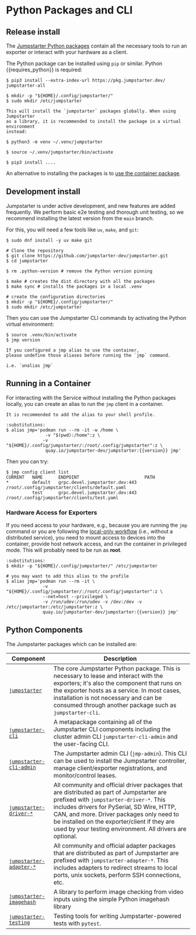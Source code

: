# Python Packages and CLI

## Release install

The [Jumpstarter Python packages](https://pkg.jumpstarter.dev/)
contain all the necessary tools to run an exporter or interact with your
hardware as a client.

The Python package can be installed using ``pip`` or similar. Python
{{requires_python}} is required:

```shell
$ pip3 install --extra-index-url https://pkg.jumpstarter.dev/ jumpstarter-all

$ mkdir -p "${HOME}/.config/jumpstarter/"
$ sudo mkdir /etc/jumpstarter
```

```{tip}
This will install the `jumpstarter` packages globally. When using Jumpstarter
as a library, it is recommended to install the package in a virtual environment
instead:

$ python3 -m venv ~/.venv/jumpstarter

$ source ~/.venv/jumpstarter/bin/activate

$ pip3 install ....
```

An alternative to installing the packages is to [use the container
package](#running-in-a-container).

## Development install
Jumpstarter is under active development, and new features are added frequently.
We perform basic e2e testing and thorough unit testing, so we recommend
installing the latest version from the `main` branch.

For this, you will need a few tools like `uv`, `make`, and `git`:
```shell
$ sudo dnf install -y uv make git

# Clone the repository
$ git clone https://github.com/jumpstarter-dev/jumpstarter.git
$ cd jumpstarter

$ rm .python-version # remove the Python version pinning

$ make # creates the dist directory with all the packages
$ make sync # installs the packages in a local .venv

# create the configuration directories
$ mkdir -p "${HOME}/.config/jumpstarter/"
$ sudo mkdir /etc/jumpstarter

```

Then you can use the Jumpstarter CLI commands by activating the Python virtual
environment:
```shell
$ source .venv/bin/activate
$ jmp version
```

```{tip}
If you configured a jmp alias to use the container,
please undefine those aliases before running the `jmp` command.

i.e. `unalias jmp`
```


## Running in a Container

For interacting with the Service without installing the Python
packages locally, you can create an alias to run the `jmp` client in a
container.

```{tip}
It is recommended to add the alias to your shell profile.
```

```{code-block} bash
:substitutions:
$ alias jmp='podman run --rm -it -w /home \
               -v "$(pwd):/home":z \
              -v "${HOME}/.config/jumpstarter/:/root/.config/jumpstarter":z \
               quay.io/jumpstarter-dev/jumpstarter:{{version}} jmp'
```

Then you can try:

```shell
$ jmp config client list
CURRENT   NAME      ENDPOINT                         PATH
*         default   grpc.devel.jumpstarter.dev:443   /root/.config/jumpstarter/clients/default.yaml
          test      grpc.devel.jumpstarter.dev:443   /root/.config/jumpstarter/clients/test.yaml
```

### Hardware Access for Exporters

If you need access to your hardware, e.g., because you are running the `jmp`
command or you are following the [local-only
workflow](../architecture.md#local-mode) (i.e., without a distributed service),
you need to mount access to devices into the container, provide host network
access, and run the container in privileged mode. This will probably need to be run
as **root**.


```{code-block} bash
:substitutions:
$ mkdir -p "${HOME}/.config/jumpstarter/" /etc/jumpstarter

# you may want to add this alias to the profile
$ alias jmp='podman run --rm -it \
              -v "${HOME}/.config/jumpstarter/:/root/.config/jumpstarter":z \
              --net=host --privileged \
              -v /run/udev:/run/udev -v /dev:/dev -v /etc/jumpstarter:/etc/jumpstarter:z \
              quay.io/jumpstarter-dev/jumpstarter:{{version}} jmp'
```

## Python Components


The Jumpstarter packages which can be installed are:

| Component                                                                                                          | Description                                                                                                                                                                                                                                                                                                                                 |
| ------------------------------------------------------------------------------------------------------------------ | ------------------------------------------------------------------------------------------------------------------------------------------------------------------------------------------------------------------------------------------------------------------------------------------------------------------------------------------- |
| [`jumpstarter`](https://github.com/jumpstarter-dev/jumpstarter/tree/main/packages/jumpstarter)                     | The core Jumpstarter Python package. This is necessary to lease and interact with the exporters; it's also the component that runs on the exporter hosts as a service. In most cases, installation is not necessary and can be consumed through another package such as `jumpstarter-cli`.                                                  |
| [`jumpstarter-cli`](https://github.com/jumpstarter-dev/jumpstarter/tree/main/packages/jumpstarter-cli)             | A metapackage containing all of the Jumpstarter CLI components including the cluster admin CLI `jumpstarter-cli-admin` and the user-facing CLI.                                                                                                                                                                                             |
| [`jumpstarter-cli-admin`](https://github.com/jumpstarter-dev/jumpstarter/tree/main/packages/jumpstarter-cli-admin) | The Jumpstarter admin CLI (`jmp-admin`). This CLI can be used to install the Jumpstarter controller, manage client/exporter registrations, and monitor/control leases.                                                                                                                                                                      |
| [`jumpstarter-driver-*`](https://github.com/jumpstarter-dev/jumpstarter/tree/main/packages)                        | All community and official driver packages that are distributed as part of Jumpstarter are prefixed with `jumpstarter-driver-*`. This includes drivers for PySerial, SD Wire, HTTP, CAN, and more. Driver packages only need to be installed on the exporter/client if they are used by your testing environment. All drivers are optional. |
| [`jumpstarter-adapter-*`](https://github.com/jumpstarter-dev/jumpstarter/tree/main/packages)                       | All community and official adapter packages that are distributed as part of Jumpstarter are prefixed with `jumpstarter-adapter-*`. This includes adapters to redirect streams to local ports, unix sockets, perform SSH connections, etc.                                                                                                   |
| [`jumpstarter-imagehash`](https://github.com/jumpstarter-dev/jumpstarter/tree/main/packages/jumpstarter-imagehash) | A library to perform image checking from video inputs using the simple Python imagehash library                                                                                                                                                                                                                                             |
| [`jumpstarter-testing`](https://github.com/jumpstarter-dev/jumpstarter/tree/main/packages/jumpstarter-testing)     | Testing tools for writing Jumpstarter-powered tests with `pytest`.                                                                                                                                                                                                                                                                          |
